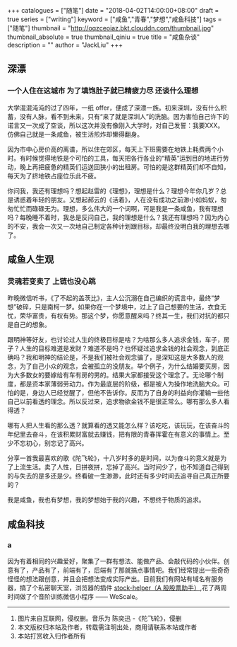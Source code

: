 +++
catalogues = ["随笔"]
date = "2018-04-02T14:00:00+08:00"
draft = true
series = ["writing"]
keyword = ["咸鱼","青春","梦想","咸鱼科技"]
tags = ["随笔"]
thumbnail = "http://oqzceoiaz.bkt.clouddn.com/thumbnail.jpg"
thumbnail_absolute = true
thumbnail_qiniu = true
title = "咸鱼杂谈"
description = ""
author = "JackLiu"
+++
<div style="display:none;"><img src="http://oqzceoiaz.bkt.clouddn.com/400.jpg"></div>

<!-- <audio src="http://oqzceoiaz.bkt.clouddn.com/%E9%99%80%E9%A3%9E%E8%BD%AE.m4a" autoplay="autoplay" loop="loop" controls="controls"> -->

## 深漂
### 一个人住在这城市 为了填饱肚子就已精疲力尽 还谈什么理想

大学混混沌沌的过了四年，一纸 offer，便成了深漂一族。初来深圳，没有什么积蓄，没有人脉，看不到未来，只有“来了就是深圳人”的洗脑。因为害怕自己许下的诺言又一次成了空谈，所以这次并没有像刚入大学时，对自己发誓：我要XXX。仿佛自己就是一条咸鱼，被生活煎炸却懒得翻身。

因为市中心房价高的离谱，所以住在郊区，每天上下班需要在地铁上耗费两个小时。有时候觉得地铁是个可怕的工具，每天把各行各业的“精英”运到目的地进行劳动，晚上再把疲惫的精英们运送回狭小的出租房。可怕的是这群精英们却不自知，每天为了挤地铁占座位乐此不疲。

你问我，我还有理想吗？想起赵雷的《理想》，理想是什么？理想今年你几岁？总是诱惑着年轻的朋友。又想起郝云的《活着》，人在没有成功之前渺小如蚂蚁，匆匆忙忙而碌碌无为。理想，多么伟大的一个词啊，可是我是一条咸鱼，我有理想吗？每晚睡不着时，我总是反问自己，我的理想是什么？我还有理想吗？因为内心的不安，我会一次又一次地自己制定各种计划跟目标，却最终没明白我的理想去哪了。

## 咸鱼人生观
### 灵魂若变卖了 上链也没心跳

昨晚微信听书，《了不起的盖茨比》，主人公沉溺在自己编织的谎言中，最终“梦想”破碎，只是南柯一梦。如果你在一个梦境中，过上了自己想要的生活，衣食无忧，荣华富贵，有权有势。那这个梦，你愿意醒来吗？终其一生，我们对抗的都只是自己的想象。

跟明神等好友，也讨论过人生的终极目标是啥？为啥那么多人追求金钱，车子，房子？人生的目标难道是发财？难道不是吗？也怀疑过追求金钱的社会观念，到底正确吗？我和明神的结论是，不是我们被社会观念骗了，是深知这是大多数人的观念，为了自己小众的观念，会被孤立的没朋友。举个例子，为什么结婚要买房，因为大多数女的要嫁给有车有房的男的。结果大家都接受这个理念了。无论哪个制度，都是资本家薄弱劳动力。作为最底层的阶级，都是被人为操作地洗脑大众。可怕的是，身边人已经觉醒了，但他不告诉你。反而为了自身的利益向你灌输一些他自己以前看透的理念。所以反过来，追求物欲金钱不是很正常么。哪有那么多人看得透？

哪有人把人生看的那么透？就算看的透又能怎么样？该吃吃，该玩玩，在该奋斗的年纪里去奋斗，在该积累财富就去赚钱，把有限的青春挥霍在有意义的事情上。至少不忘初心，别忘记了高兴。

分享一首我最喜欢的歌《陀飞轮》，十八岁时多的是时间，以为奋斗的意义就是为了上流生活。卖了人性，日拼夜拼，忘掉了高兴。当时间少了，也不知道自己得到的与失去的是多还是少。终看破一生渺渺，此时还有多少时间去追寻自己真正所要的？

我是咸鱼，我也有梦想，我的梦想始于我的兴趣，不想终于物质的追求。

## 咸鱼科技
### a


因为有着相同的兴趣爱好，聚集了一群有想法、能做产品、会敲代码的小伙伴。创意有了，产品有了，前端有了，后端有了那就搞点事情吧。我们经常提出一些奇奇怪怪的想法跟创意，并且会把想法变成实际产出。目前我们有网站有域名有服务器，搞了个私密聊天室，浏览器的插件 [stock-helper（A 股股票助手）](https://github.com/Jackliu007888/stock-helper),花了两周时间做了个音阶训练微信小程序 —— WeScale。

---


1. 图片来自互联网，侵权删。音乐为 陈奕迅 -《陀飞轮》，侵删
2. 本文版权归本站及作者，转载需注明出处，商用请联系本站或作者
3. 本站打赏收入归作者所有